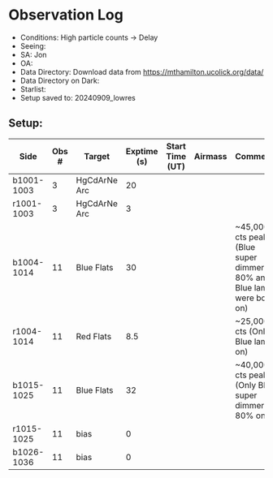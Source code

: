 # Observation Log

* Conditions: High particle counts -> Delay
* Seeing: 
* SA: Jon
* OA: 
* Data Directory: Download data from https://mthamilton.ucolick.org/data/
* Data Directory on Dark: 
* Starlist: 
* Setup saved to: 20240909_lowres

## Setup: 


| Side | Obs #     | Target    | Exptime (s) | Start Time (UT) | Airmass | Comments                                                   |
|------|-----------|-----------|-------------|-----------------|---------|------------------------------------------------------------|
|b1001-1003|3|HgCdArNe Arc      |20| |||
|r1001-1003|3|HgCdArNe Arc     |3| |||
|b1004-1014|11| Blue Flats |30| ||~45,000 cts peak (Blue super dimmer at 80% and Blue lamps were both on)|
|r1004-1014|11| Red Flats  |8.5| ||~25,000 cts (Only Blue lamp on)|
|b1015-1025|11| Blue Flats |32| ||~40,000 cts peak (Only Blue super dimmer at 80% on)|
|r1015-1025|11|bias      |0| |||
|b1026-1036|11|bias      |0| |||


